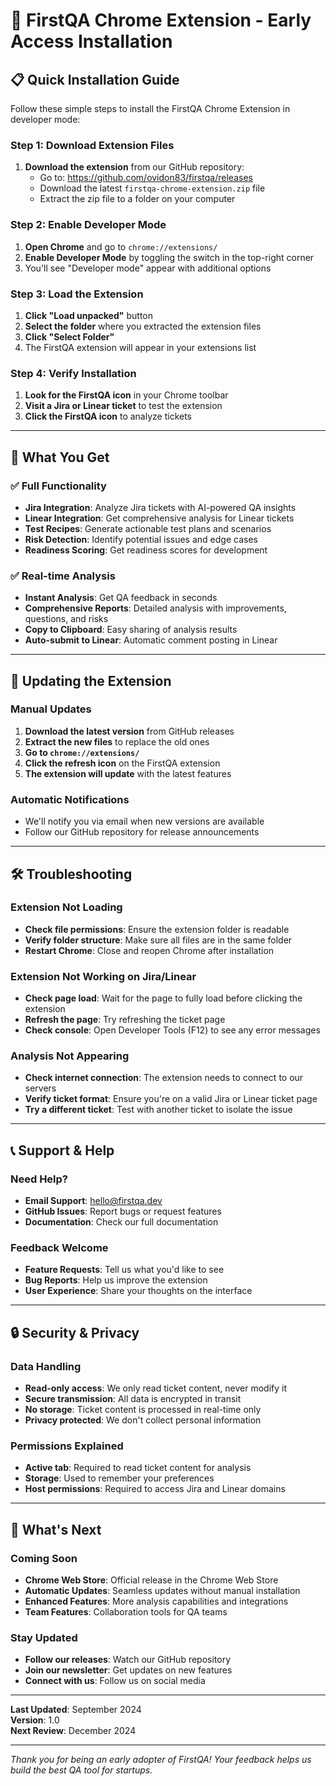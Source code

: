 # 🔧 FirstQA Chrome Extension - Early Access Installation

## **📋 Quick Installation Guide**

Follow these simple steps to install the FirstQA Chrome Extension in developer mode:

### **Step 1: Download Extension Files**
1. **Download the extension** from our GitHub repository:
   - Go to: https://github.com/ovidon83/firstqa/releases
   - Download the latest `firstqa-chrome-extension.zip` file
   - Extract the zip file to a folder on your computer

### **Step 2: Enable Developer Mode**
1. **Open Chrome** and go to `chrome://extensions/`
2. **Enable Developer Mode** by toggling the switch in the top-right corner
3. You'll see "Developer mode" appear with additional options

### **Step 3: Load the Extension**
1. **Click "Load unpacked"** button
2. **Select the folder** where you extracted the extension files
3. **Click "Select Folder"**
4. The FirstQA extension will appear in your extensions list

### **Step 4: Verify Installation**
1. **Look for the FirstQA icon** in your Chrome toolbar
2. **Visit a Jira or Linear ticket** to test the extension
3. **Click the FirstQA icon** to analyze tickets

---

## **🎯 What You Get**

### **✅ Full Functionality**
- **Jira Integration**: Analyze Jira tickets with AI-powered QA insights
- **Linear Integration**: Get comprehensive analysis for Linear tickets
- **Test Recipes**: Generate actionable test plans and scenarios
- **Risk Detection**: Identify potential issues and edge cases
- **Readiness Scoring**: Get readiness scores for development

### **✅ Real-time Analysis**
- **Instant Analysis**: Get QA feedback in seconds
- **Comprehensive Reports**: Detailed analysis with improvements, questions, and risks
- **Copy to Clipboard**: Easy sharing of analysis results
- **Auto-submit to Linear**: Automatic comment posting in Linear

---

## **🔄 Updating the Extension**

### **Manual Updates**
1. **Download the latest version** from GitHub releases
2. **Extract the new files** to replace the old ones
3. **Go to `chrome://extensions/`**
4. **Click the refresh icon** on the FirstQA extension
5. **The extension will update** with the latest features

### **Automatic Notifications**
- We'll notify you via email when new versions are available
- Follow our GitHub repository for release announcements

---

## **🛠️ Troubleshooting**

### **Extension Not Loading**
- **Check file permissions**: Ensure the extension folder is readable
- **Verify folder structure**: Make sure all files are in the same folder
- **Restart Chrome**: Close and reopen Chrome after installation

### **Extension Not Working on Jira/Linear**
- **Check page load**: Wait for the page to fully load before clicking the extension
- **Refresh the page**: Try refreshing the ticket page
- **Check console**: Open Developer Tools (F12) to see any error messages

### **Analysis Not Appearing**
- **Check internet connection**: The extension needs to connect to our servers
- **Verify ticket format**: Ensure you're on a valid Jira or Linear ticket page
- **Try a different ticket**: Test with another ticket to isolate the issue

---

## **📞 Support & Help**

### **Need Help?**
- **Email Support**: hello@firstqa.dev
- **GitHub Issues**: Report bugs or request features
- **Documentation**: Check our full documentation

### **Feedback Welcome**
- **Feature Requests**: Tell us what you'd like to see
- **Bug Reports**: Help us improve the extension
- **User Experience**: Share your thoughts on the interface

---

## **🔒 Security & Privacy**

### **Data Handling**
- **Read-only access**: We only read ticket content, never modify it
- **Secure transmission**: All data is encrypted in transit
- **No storage**: Ticket content is processed in real-time only
- **Privacy protected**: We don't collect personal information

### **Permissions Explained**
- **Active tab**: Required to read ticket content for analysis
- **Storage**: Used to remember your preferences
- **Host permissions**: Required to access Jira and Linear domains

---

## **🚀 What's Next**

### **Coming Soon**
- **Chrome Web Store**: Official release in the Chrome Web Store
- **Automatic Updates**: Seamless updates without manual installation
- **Enhanced Features**: More analysis capabilities and integrations
- **Team Features**: Collaboration tools for QA teams

### **Stay Updated**
- **Follow our releases**: Watch our GitHub repository
- **Join our newsletter**: Get updates on new features
- **Connect with us**: Follow us on social media

---

**Last Updated**: September 2024  
**Version**: 1.0  
**Next Review**: December 2024

---

*Thank you for being an early adopter of FirstQA! Your feedback helps us build the best QA tool for startups.*